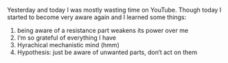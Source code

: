 Yesterday and today I was mostly wasting time on YouTube. Though today I started to become very aware again and I learned some things:
1. being aware of a resistance part weakens its power over me
2. I‘m so grateful of everything I have
3. Hyrachical mechanistic mind (hmm)
4. Hypothesis: just be aware of unwanted parts, don‘t act on them